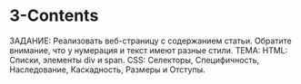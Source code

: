 # 3-Contents
ЗАДАНИЕ: Реализовать веб-страницу с содержанием статьи. Обратите внимание, что у нумерация и текст имеют разные стили. ТЕМА: HTML: Списки, элементы div и span. CSS: Селекторы, Специфичность, Наследование, Каскадность, Размеры и Отступы.
